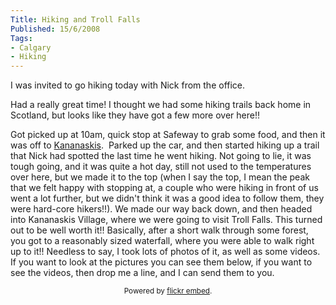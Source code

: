 ```yaml
---
Title: Hiking and Troll Falls
Published: 15/6/2008
Tags:
- Calgary
- Hiking
---
```


I was invited to go hiking today with Nick from the office.

Had a really great time! I thought we had some hiking trails back home in Scotland, but looks like they have got a few more over here!!

Got picked up at 10am, quick stop at Safeway to grab some food, and then it was off to [Kananaskis](http://maps.google.ca/maps?ie=UTF8&amp;oe=utf-8&amp;client=firefox-a&amp;q=Kananaskis,+AB,+Canada&amp;z=7&amp;iwloc=addr).  Parked up the car, and then started hiking up a trail that Nick had spotted the last time he went hiking. Not going to lie, it was tough going, and it was quite a hot day, still not used to the temperatures over here, but we made it to the top (when I say the top, I mean the peak that we felt happy with stopping at, a couple who were hiking in front of us went a lot further, but we didn't think it was a good idea to follow them, they were hard-core hikers!!). We made our way back down, and then headed into Kananaskis Village, where we were going to visit Troll Falls. This turned out to be well worth it!! Basically, after a short walk through some forest, you got to a reasonably sized waterfall, where you were able to walk right up to it!! Needless to say, I took lots of photos of it, as well as some videos. If you want to look at the pictures you can see them below, if you want to see the videos, then drop me a line, and I can send them to you.

<div id="flickrembed"></div><small style="display: block; text-align: center; margin: 0 auto;">Powered by <a href="https://flickrembed.com">flickr embed</a>.</small>

<script src="https://flickrembed.com/embed_v2.js.php?source=flickr&layout=responsive&input=72157673967816663&sort=0&by=album&theme=default&scale=fit&skin=default&id=5850544461b40"></script>

